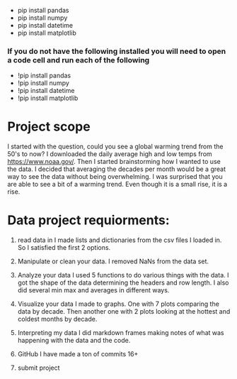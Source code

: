 - pip install pandas
- pip install numpy
- pip install datetime
- pip install matplotlib

<h3><b>If you do not have the following installed you will need to open a code cell and run each of the following</h3></b>

- !pip install pandas
- !pip install numpy
- !pip install datetime
- !pip install matplotlib




<h1> <b>Project scope </b></h1>

I started with the question, could you see a global warming trend from the 50's to now?
I downloaded the daily average high and low temps from https://www.noaa.gov/. 
Then I started brainstorming how I wanted to use the data. I decided that averaging the decades per month would be a great way to see the data without being overwhelming. I was surprised that you are able to see a bit of a warming trend. Even though it is a small rise, it is a rise. 

<h1><b>Data project requiorments:</b></h1>

1. read data in 
I made lists and dictionaries from the csv files I loaded in. So I satisfied the first 2 options. 

2. Manipulate or clean your data. 
I removed NaNs from the data set. 

3. Analyze your data 
I used 5 functions to do various things with the data. I got the shape of the data determining the headers and row length. I also did several min max and averages in different ways.

4. Visualize your data 
I made to graphs. One with 7 plots comparing the data by decade. Then another one with 2 plots looking at the hottest and coldest months by decade. 

5. Interpreting my data
I did markdown frames making notes of what was happening with the data and the code. 

6. GitHub 
I have made a ton of commits 16+

7. submit project 
